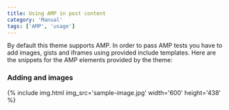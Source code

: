 ```yaml
---
title: Using AMP in post content
category: 'Manual'
tags: ['AMP', 'usage']
---
```

By default this theme supports AMP. In order to pass AMP tests you have to add images, gists and iframes using provided include templates. Here are the snippets for the AMP elements provided by the theme:

### Adding and images

{% include img.html img_src='sample-image.jpg' width='600' height='438' %}
